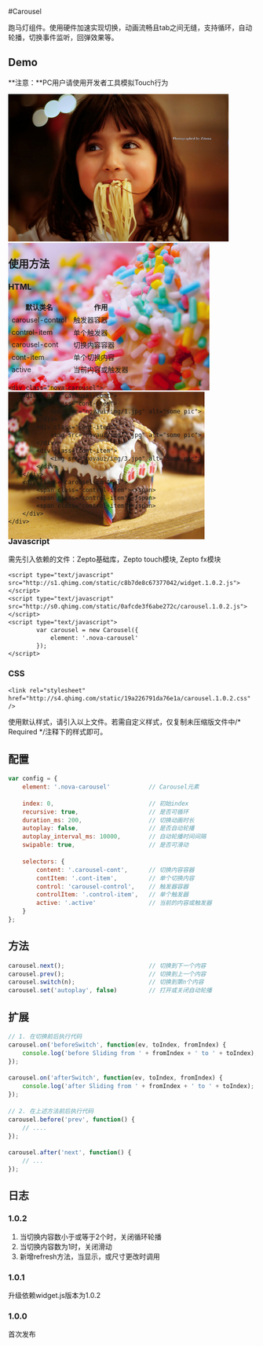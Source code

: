 #Carousel

跑马灯组件。使用硬件加速实现切换，动画流畅且tab之间无缝，支持循环，自动轮播，切换事件监听，回弹效果等。

## Demo
**注意：**PC用户请使用开发者工具模拟Touch行为
<link rel="stylesheet" href="http://s4.qhimg.com/static/19a226791da76e1a/carousel.1.0.2.css" />

<style type="text/css">
    .nova-carousel {
        height: 300px;
    }

    .nova-carousel img{
        height: 300px;
    }
</style>

<div class="nova-carousel">
    <div class="carousel-cont">
        <div class="cont-item">
            <img src="novaui/img/1.jpg" alt="some pic">
        </div>
        <div class="cont-item">
            <img src="novaui/img/2.jpg" alt="some pic">
        </div>
        <div class="cont-item">
            <img src="novaui/img/3.jpg" alt="some pic">
        </div>
    </div>
    <div class="carousel-control">
        <span class="control-item"></span>
        <span class="control-item"></span>
        <span class="control-item"></span>
    </div>
</div>


<script type="text/javascript">
    _loader.add('widget', 'http://s1.qhimg.com/static/c8b7de8c67377042/widget.1.0.2.js');
    _loader.add('carousel', 'http://s0.qhimg.com/static/0afcde3f6abe272c/carousel.1.0.2.js');
    _loader.use('widget, carousel', function() { 
        var carousel = new Carousel({
            element: '.nova-carousel'
        });
    });
</script>

## 使用方法

### HTML
| 默认类名          |  作用  |
|-------------------|---------|
| carousel-control  | 触发器容器 |
| control-item      | 单个触发器 |
| carousel-cont     | 切换内容容器    |
| cont-item         | 单个切换内容    |
| active            | 当前内容或触发器    |

```markup
<div class="nova-carousel">
    <div class="carousel-cont">
        <div class="cont-item">
            <img src="novaui/img/1.jpg" alt="some pic">
        </div>
        <div class="cont-item">
            <img src="novaui/img/2.jpg" alt="some pic">
        </div>
        <div class="cont-item">
            <img src="novaui/img/3.jpg" alt="some pic">
        </div>
    </div>
    <div class="carousel-control">
        <span class="control-item"></span>
        <span class="control-item"></span>
        <span class="control-item"></span>
    </div>
</div>
```

### Javascript
需先引入依赖的文件：Zepto基础库，Zepto touch模块, Zepto fx模块 
```markup
<script type="text/javascript" src="http://s1.qhimg.com/static/c8b7de8c67377042/widget.1.0.2.js"></script>
<script type="text/javascript" src="http://s0.qhimg.com/static/0afcde3f6abe272c/carousel.1.0.2.js"></script>
<script type="text/javascript">
        var carousel = new Carousel({
            element: '.nova-carousel'
        });
</script>
```
### CSS
```markup
<link rel="stylesheet" href="http://s4.qhimg.com/static/19a226791da76e1a/carousel.1.0.2.css" />
```
使用默认样式，请引入以上文件。若需自定义样式，仅复制未压缩版文件中/\* Required \*/注释下的样式即可。

## 配置

```javascript
var config = {
    element: '.nova-carousel'           // Carousel元素

    index: 0,                           // 初始index 
    recursive: true,                    // 是否可循环
    duration_ms: 200,                   // 切换动画时长 
    autoplay: false,                    // 是否自动轮播 
    autoplay_interval_ms: 10000,        // 自动轮播时间间隔 
    swipable: true,                     // 是否可滑动

    selectors: {
        content: '.carousel-cont',      // 切换内容容器
        contItem: '.cont-item',         // 单个切换内容
        control: 'carousel-control',    // 触发器容器
        controlItem: '.control-item',   // 单个触发器
        active: '.active'               // 当前的内容或触发器
    }
};  
```

## 方法
```javascript
carousel.next();                        // 切换到下一个内容
carousel.prev();                        // 切换到上一个内容
carousel.switch(n);                     // 切换到第n个内容
carousel.set('autoplay', false)         // 打开或关闭自动轮播
```

## 扩展
```javascript
// 1. 在切换前后执行代码
carousel.on('beforeSwitch', function(ev, toIndex, fromIndex) {
    console.log('before Sliding from ' + fromIndex + ' to ' + toIndex);
});

carousel.on('afterSwitch', function(ev, toIndex, fromIndex) {
    console.log('after Sliding from ' + fromIndex + ' to ' + toIndex);
});

// 2. 在上述方法前后执行代码
carousel.before('prev', function() {
    // .... 
});

carousel.after('next', function() {
    // ...
});

```

## 日志
### 1.0.2  

1. 当切换内容数小于或等于2个时，关闭循环轮播  
2. 当切换内容数为1时，关闭滑动  
3. 新增refresh方法，当显示，或尺寸更改时调用  

### 1.0.1 
升级依赖widget.js版本为1.0.2

### 1.0.0 
首次发布

